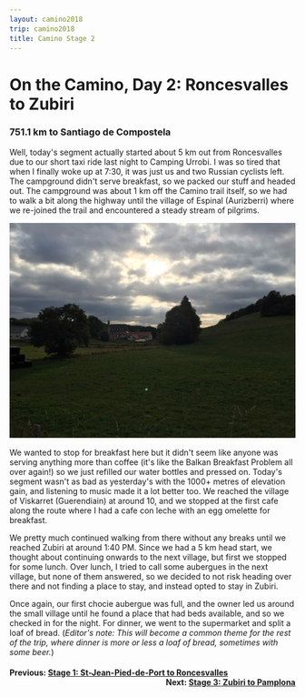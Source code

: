 ```yaml
---
layout: camino2018
trip: camino2018
title: Camino Stage 2
---
```


# On the Camino, Day 2: Roncesvalles to Zubiri
### 751.1 km to Santiago de Compostela

Well, today's segment actually started about 5 km out from Roncesvalles due to our short taxi ride last night to Camping Urrobi. I was so tired that when I finally woke up at 7:30, it was just us and two Russian cyclists left. The campground didn't serve breakfast, so we packed our stuff and headed out. The campground was about 1 km off the Camino trail itself, so we had to walk a bit along the highway until the village of Espinal (Aurizberri) where we re-joined the trail and encountered a steady stream of pilgrims.

<img src="/assets/images/spain2018/20180904-espinal.JPG">

We wanted to stop for breakfast here but it didn't seem like anyone was serving anything more than coffee (it's like the Balkan Breakfast Problem all over again!) so we just refilled our water bottles and pressed on. Today's segment wasn't as bad as yesterday's with the 1000+ metres of elevation gain, and listening to music made it a lot better too. We reached the village of Viskarret (Guerendiain) at around 10, and we stopped at the first cafe along the route where I had a cafe con leche with an egg omelette for breakfast.

We pretty much continued walking from there without any breaks until we reached Zubiri at around 1:40 PM. Since we had a 5 km head start, we thought about continuing onwards to the next village, but first we stopped for some lunch. Over lunch, I tried to call some aubergues in the next village, but none of them answered, so we decided to not risk heading over there and not finding a place to stay, and instead opted to stay in Zubiri.

Once again, our first chocie aubergue was full, and the owner led us around the small village until he found a place that had beds available, and so we checked in for the night. For dinner, we went to the supermarket and split a loaf of bread. (*Editor's note: This will become a common theme for the rest of the trip, where dinner is more or less a loaf of bread, sometimes with some beer.*)

<h4><div style="text-align: left; margin-bottom: -20px">Previous: <a href="/2018/09/03/camino1.html">Stage 1: St-Jean-Pied-de-Port to Roncesvalles</a></div></h4>
<h4><div style="text-align: right;">Next: <a href="/2018/09/05/camino3.html">Stage 3: Zubiri to Pamplona</a></div></h4>
